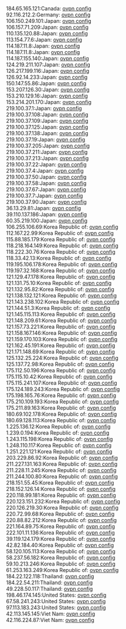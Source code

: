 184.65.165.121:Canada: [ovpn config](vpn/184_65_165_121.ovpn)  
92.116.212.2:Germany: [ovpn config](vpn/92_116_212_2.ovpn)  
106.150.249.101:Japan: [ovpn config](vpn/106_150_249_101.ovpn)  
106.157.71.209:Japan: [ovpn config](vpn/106_157_71_209.ovpn)  
110.135.120.88:Japan: [ovpn config](vpn/110_135_120_88.ovpn)  
113.154.77.6:Japan: [ovpn config](vpn/113_154_77_6.ovpn)  
114.187.11.8:Japan: [ovpn config](vpn/114_187_11_8.ovpn)  
114.187.11.8:Japan: [ovpn config](vpn/114_187_11_8.ovpn)  
114.187.155.140:Japan: [ovpn config](vpn/114_187_155_140.ovpn)  
124.219.211.107:Japan: [ovpn config](vpn/124_219_211_107.ovpn)  
126.217.199.116:Japan: [ovpn config](vpn/126_217_199_116.ovpn)  
126.92.14.233:Japan: [ovpn config](vpn/126_92_14_233.ovpn)  
150.147.55.86:Japan: [ovpn config](vpn/150_147_55_86.ovpn)  
153.207.126.30:Japan: [ovpn config](vpn/153_207_126_30.ovpn)  
153.210.129.16:Japan: [ovpn config](vpn/153_210_129_16.ovpn)  
153.214.201.170:Japan: [ovpn config](vpn/153_214_201_170.ovpn)  
219.100.37.1:Japan: [ovpn config](vpn/219_100_37_1.ovpn)  
219.100.37.108:Japan: [ovpn config](vpn/219_100_37_108.ovpn)  
219.100.37.109:Japan: [ovpn config](vpn/219_100_37_109.ovpn)  
219.100.37.125:Japan: [ovpn config](vpn/219_100_37_125.ovpn)  
219.100.37.138:Japan: [ovpn config](vpn/219_100_37_138.ovpn)  
219.100.37.19:Japan: [ovpn config](vpn/219_100_37_19.ovpn)  
219.100.37.205:Japan: [ovpn config](vpn/219_100_37_205.ovpn)  
219.100.37.211:Japan: [ovpn config](vpn/219_100_37_211.ovpn)  
219.100.37.213:Japan: [ovpn config](vpn/219_100_37_213.ovpn)  
219.100.37.22:Japan: [ovpn config](vpn/219_100_37_22.ovpn)  
219.100.37.4:Japan: [ovpn config](vpn/219_100_37_4.ovpn)  
219.100.37.50:Japan: [ovpn config](vpn/219_100_37_50.ovpn)  
219.100.37.58:Japan: [ovpn config](vpn/219_100_37_58.ovpn)  
219.100.37.67:Japan: [ovpn config](vpn/219_100_37_67.ovpn)  
219.100.37.7:Japan: [ovpn config](vpn/219_100_37_7.ovpn)  
219.100.37.90:Japan: [ovpn config](vpn/219_100_37_90.ovpn)  
36.13.29.81:Japan: [ovpn config](vpn/36_13_29_81.ovpn)  
39.110.137.186:Japan: [ovpn config](vpn/39_110_137_186.ovpn)  
60.35.219.100:Japan: [ovpn config](vpn/60_35_219_100.ovpn)  
106.255.106.69:Korea Republic of: [ovpn config](vpn/106_255_106_69.ovpn)  
112.167.22.99:Korea Republic of: [ovpn config](vpn/112_167_22_99.ovpn)  
115.88.185.179:Korea Republic of: [ovpn config](vpn/115_88_185_179.ovpn)  
118.218.164.149:Korea Republic of: [ovpn config](vpn/118_218_164_149.ovpn)  
118.222.30.76:Korea Republic of: [ovpn config](vpn/118_222_30_76.ovpn)  
118.33.42.13:Korea Republic of: [ovpn config](vpn/118_33_42_13.ovpn)  
119.195.106.178:Korea Republic of: [ovpn config](vpn/119_195_106_178.ovpn)  
119.197.32.168:Korea Republic of: [ovpn config](vpn/119_197_32_168.ovpn)  
121.129.47.178:Korea Republic of: [ovpn config](vpn/121_129_47_178.ovpn)  
121.131.75.10:Korea Republic of: [ovpn config](vpn/121_131_75_10.ovpn)  
121.132.95.82:Korea Republic of: [ovpn config](vpn/121_132_95_82.ovpn)  
121.138.132.121:Korea Republic of: [ovpn config](vpn/121_138_132_121.ovpn)  
121.143.238.102:Korea Republic of: [ovpn config](vpn/121_143_238_102.ovpn)  
121.144.51.3:Korea Republic of: [ovpn config](vpn/121_144_51_3.ovpn)  
121.145.115.113:Korea Republic of: [ovpn config](vpn/121_145_115_113.ovpn)  
121.148.209.61:Korea Republic of: [ovpn config](vpn/121_148_209_61.ovpn)  
121.157.73.221:Korea Republic of: [ovpn config](vpn/121_157_73_221.ovpn)  
121.158.167.146:Korea Republic of: [ovpn config](vpn/121_158_167_146.ovpn)  
121.159.170.103:Korea Republic of: [ovpn config](vpn/121_159_170_103.ovpn)  
121.162.45.191:Korea Republic of: [ovpn config](vpn/121_162_45_191.ovpn)  
121.171.148.69:Korea Republic of: [ovpn config](vpn/121_171_148_69.ovpn)  
125.132.25.224:Korea Republic of: [ovpn config](vpn/125_132_25_224.ovpn)  
125.137.72.98:Korea Republic of: [ovpn config](vpn/125_137_72_98.ovpn)  
175.112.50.196:Korea Republic of: [ovpn config](vpn/175_112_50_196.ovpn)  
175.115.10.42:Korea Republic of: [ovpn config](vpn/175_115_10_42.ovpn)  
175.115.241.107:Korea Republic of: [ovpn config](vpn/175_115_241_107.ovpn)  
175.124.189.243:Korea Republic of: [ovpn config](vpn/175_124_189_243.ovpn)  
175.198.165.76:Korea Republic of: [ovpn config](vpn/175_198_165_76.ovpn)  
175.210.109.193:Korea Republic of: [ovpn config](vpn/175_210_109_193.ovpn)  
175.211.89.163:Korea Republic of: [ovpn config](vpn/175_211_89_163.ovpn)  
180.69.102.178:Korea Republic of: [ovpn config](vpn/180_69_102_178.ovpn)  
180.69.128.113:Korea Republic of: [ovpn config](vpn/180_69_128_113.ovpn)  
1.225.136.12:Korea Republic of: [ovpn config](vpn/1_225_136_12.ovpn)  
1.239.0.194:Korea Republic of: [ovpn config](vpn/1_239_0_194.ovpn)  
1.243.115.198:Korea Republic of: [ovpn config](vpn/1_243_115_198.ovpn)  
1.248.110.117:Korea Republic of: [ovpn config](vpn/1_248_110_117.ovpn)  
1.251.221.121:Korea Republic of: [ovpn config](vpn/1_251_221_121.ovpn)  
203.229.86.92:Korea Republic of: [ovpn config](vpn/203_229_86_92.ovpn)  
211.227.131.163:Korea Republic of: [ovpn config](vpn/211_227_131_163.ovpn)  
211.228.11.245:Korea Republic of: [ovpn config](vpn/211_228_11_245.ovpn)  
211.244.100.80:Korea Republic of: [ovpn config](vpn/211_244_100_80.ovpn)  
218.151.55.45:Korea Republic of: [ovpn config](vpn/218_151_55_45.ovpn)  
218.152.126.14:Korea Republic of: [ovpn config](vpn/218_152_126_14.ovpn)  
220.118.99.181:Korea Republic of: [ovpn config](vpn/220_118_99_181.ovpn)  
220.123.151.232:Korea Republic of: [ovpn config](vpn/220_123_151_232.ovpn)  
220.126.219.30:Korea Republic of: [ovpn config](vpn/220_126_219_30.ovpn)  
220.72.99.68:Korea Republic of: [ovpn config](vpn/220_72_99_68.ovpn)  
220.88.82.212:Korea Republic of: [ovpn config](vpn/220_88_82_212.ovpn)  
221.164.89.75:Korea Republic of: [ovpn config](vpn/221_164_89_75.ovpn)  
222.101.11.136:Korea Republic of: [ovpn config](vpn/222_101_11_136.ovpn)  
39.119.124.179:Korea Republic of: [ovpn config](vpn/39_119_124_179.ovpn)  
42.82.184.40:Korea Republic of: [ovpn config](vpn/42_82_184_40.ovpn)  
58.120.105.113:Korea Republic of: [ovpn config](vpn/58_120_105_113.ovpn)  
58.237.56.182:Korea Republic of: [ovpn config](vpn/58_237_56_182.ovpn)  
59.10.213.246:Korea Republic of: [ovpn config](vpn/59_10_213_246.ovpn)  
61.253.163.249:Korea Republic of: [ovpn config](vpn/61_253_163_249.ovpn)  
184.22.122.118:Thailand: [ovpn config](vpn/184_22_122_118.ovpn)  
184.22.54.211:Thailand: [ovpn config](vpn/184_22_54_211.ovpn)  
49.228.50.117:Thailand: [ovpn config](vpn/49_228_50_117.ovpn)  
198.46.174.145:United States: [ovpn config](vpn/198_46_174_145.ovpn)  
67.58.241.243:United States: [ovpn config](vpn/67_58_241_243.ovpn)  
97.113.183.243:United States: [ovpn config](vpn/97_113_183_243.ovpn)  
42.113.145.145:Viet Nam: [ovpn config](vpn/42_113_145_145.ovpn)  
42.116.224.87:Viet Nam: [ovpn config](vpn/42_116_224_87.ovpn)  
